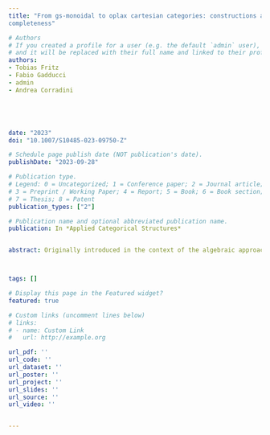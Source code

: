```yaml
---
title: "From gs-monoidal to oplax cartesian categories: constructions and functorial
completeness"

# Authors
# If you created a profile for a user (e.g. the default `admin` user), write the username (folder name) here 
# and it will be replaced with their full name and linked to their profile.
authors:
- Tobias Fritz
- Fabio Gadducci
- admin
- Andrea Corradini





date: "2023"
doi: "10.1007/S10485-023-09750-Z"

# Schedule page publish date (NOT publication's date).
publishDate: "2023-09-28"

# Publication type.
# Legend: 0 = Uncategorized; 1 = Conference paper; 2 = Journal article;
# 3 = Preprint / Working Paper; 4 = Report; 5 = Book; 6 = Book section;
# 7 = Thesis; 8 = Patent
publication_types: ["2"]

# Publication name and optional abbreviated publication name.
publication: In *Applied Categorical Structures*


abstract: Originally introduced in the context of the algebraic approach to term graph rewriting, the notion of gs-monoidal category has surfaced a few times under  dfferent monikers in the last decades. They can be thought of as symmetric monoidal categories whose arrows are generalised relations, with enough structure to talk about domains and partial functions, but less structure than cartesian bicategories. The aim of this paper is threefold. The first goal is to extend the original definition of gs-monoidality by enriching it with a preorder on arrows, giving rise to what we call oplax cartesian categories. Second, we show that (preorder-enriched) gs-monoidal categories naturally arise both as Kleisli categories and as span categories, and the relation between the resulting formalisms is explored. Finally, we present two theorems concerning Yoneda embeddings on the one hand and functorial completeness on the other, the latter inducing a completeness result also for lax functors from oplax cartesian categories to $\mathbf{Rel}$.



tags: []

# Display this page in the Featured widget?
featured: true

# Custom links (uncomment lines below)
# links:
# - name: Custom Link
#   url: http://example.org

url_pdf: ''
url_code: ''
url_dataset: ''
url_poster: ''
url_project: ''
url_slides: ''
url_source: ''
url_video: ''


---
```



